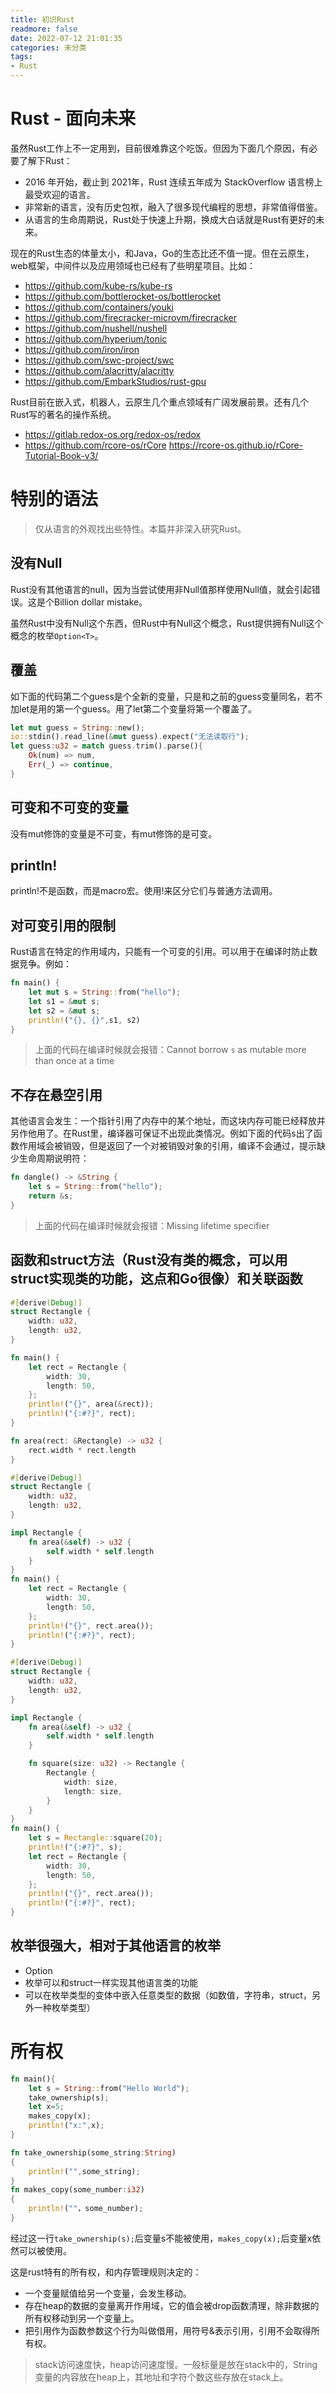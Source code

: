 ```yaml
---
title: 初识Rust
readmore: false
date: 2022-07-12 21:01:35
categories: 未分类
tags:
- Rust
---
```


# Rust - 面向未来

虽然Rust工作上不一定用到，目前很难靠这个吃饭。但因为下面几个原因，有必要了解下Rust：
* 2016 年开始，截止到 2021年，Rust 连续五年成为 StackOverflow 语言榜上最受欢迎的语言。
* 非常新的语言，没有历史包袱，融入了很多现代编程的思想，非常值得借鉴。
* 从语言的生命周期说，Rust处于快速上升期，换成大白话就是Rust有更好的未来。

现在的Rust生态的体量太小，和Java，Go的生态比还不值一提。但在云原生，web框架，中间件以及应用领域也已经有了些明星项目。比如：

* https://github.com/kube-rs/kube-rs 
* https://github.com/bottlerocket-os/bottlerocket
* https://github.com/containers/youki
* https://github.com/firecracker-microvm/firecracker
* https://github.com/nushell/nushell
* https://github.com/hyperium/tonic
* https://github.com/iron/iron
* https://github.com/swc-project/swc
* https://github.com/alacritty/alacritty
* https://github.com/EmbarkStudios/rust-gpu

Rust目前在嵌入式，机器人，云原生几个重点领域有广阔发展前景。还有几个Rust写的著名的操作系统。
* https://gitlab.redox-os.org/redox-os/redox
* https://github.com/rcore-os/rCore   https://rcore-os.github.io/rCore-Tutorial-Book-v3/



# 特别的语法

> 仅从语言的外观找出些特性。本篇并非深入研究Rust。

## 没有Null
Rust没有其他语言的null，因为当尝试使用非Null值那样使用Null值，就会引起错误。这是个Billion dollar mistake。

虽然Rust中没有Null这个东西，但Rust中有Null这个概念，Rust提供拥有Null这个概念的枚举`Option<T>`。

## 覆盖

如下面的代码第二个guess是个全新的变量，只是和之前的guess变量同名，若不加let是用的第一个guess。用了let第二个变量将第一个覆盖了。

```rust
let mut guess = String::new();
io::stdin().read_line(&mut guess).expect("无法读取行");
let guess:u32 = match guess.trim().parse(){
    Ok(num) => num,
    Err(_) => continue,
}
```

## 可变和不可变的变量
没有mut修饰的变量是不可变，有mut修饰的是可变。

## println!
println!不是函数，而是macro宏。使用!来区分它们与普通方法调用。

## 对可变引用的限制
Rust语言在特定的作用域内，只能有一个可变的引用。可以用于在编译时防止数据竞争。例如：

```rust
fn main() {
    let mut s = String::from("hello");
    let s1 = &mut s;
    let s2 = &mut s;
    println!("{}, {}",s1, s2)
}
```
> 上面的代码在编译时候就会报错：Cannot borrow `s` as mutable more than once at a time

## 不存在悬空引用
其他语言会发生：一个指针引用了内存中的某个地址，而这块内存可能已经释放并另作他用了。在Rust里，编译器可保证不出现此类情况。例如下面的代码s出了函数作用域会被销毁，但是返回了一个对被销毁对象的引用，编译不会通过，提示缺少生命周期说明符：

```rust
fn dangle() -> &String {
    let s = String::from("hello");
    return &s;
}
```
> 上面的代码在编译时候就会报错：Missing lifetime specifier

## 函数和struct方法（Rust没有类的概念，可以用struct实现类的功能，这点和Go很像）和关联函数
```rust
#[derive(Debug)]
struct Rectangle {
    width: u32,
    length: u32,
}

fn main() {
    let rect = Rectangle {
        width: 30,
        length: 50,
    };
    println!("{}", area(&rect));
    println!("{:#?}", rect);
}

fn area(rect: &Rectangle) -> u32 {
    rect.width * rect.length
}
```

```rust
#[derive(Debug)]
struct Rectangle {
    width: u32,
    length: u32,
}

impl Rectangle {
    fn area(&self) -> u32 {
        self.width * self.length
    }
}
fn main() {
    let rect = Rectangle {
        width: 30,
        length: 50,
    };
    println!("{}", rect.area());
    println!("{:#?}", rect);
}
```

```rust
#[derive(Debug)]
struct Rectangle {
    width: u32,
    length: u32,
}

impl Rectangle {
    fn area(&self) -> u32 {
        self.width * self.length
    }

    fn square(size: u32) -> Rectangle {
        Rectangle {
            width: size,
            length: size,
        }
    }
}
fn main() {
    let s = Rectangle::square(20);
    println!("{:#?}", s);
    let rect = Rectangle {
        width: 30,
        length: 50,
    };
    println!("{}", rect.area());
    println!("{:#?}", rect);
}
```

## 枚举很强大，相对于其他语言的枚举
* Option<T>
* 枚举可以和struct一样实现其他语言类的功能
* 可以在枚举类型的变体中嵌入任意类型的数据（如数值，字符串，struct，另外一种枚举类型）

# 所有权

```rust
fn main(){    
    let s = String::from("Hello World");    
    take_ownership(s);    
    let x=5;    
    makes_copy(x);    
    println!("x:",x);
}

fn take_ownership(some_string:String)
{
    println!("",some_string);
}
fn makes_copy(some_number:i32)
{
    println!(""，some_number);
}
```
经过这一行`take_ownership(s);`后变量s不能被使用，`makes_copy(x);`后变量x依然可以被使用。

这是rust特有的所有权，和内存管理规则决定的：
* 一个变量赋值给另一个变量，会发生移动。
* 存在heap的数据的变量离开作用域，它的值会被drop函数清理，除非数据的所有权移动到另一个变量上。
* 把引用作为函数参数这个行为叫做借用，用符号&表示引用，引用不会取得所有权。
> stack访问速度快，heap访问速度慢。一般标量是放在stack中的，String变量的内容放在heap上，其地址和字符个数这些存放在stack上。
